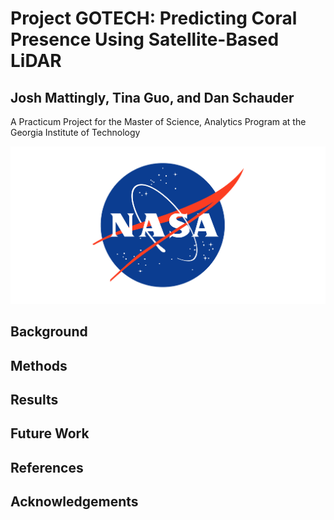 # Project GOTECH: Predicting Coral Presence Using Satellite-Based LiDAR

## Josh Mattingly, Tina Guo, and Dan Schauder

A Practicum Project for the Master of Science, Analytics Program at the Georgia Institute of Technology

![NASA](nasa-logo-web-rgb.png)

## Background

## Methods

## Results

## Future Work

## References

## Acknowledgements

